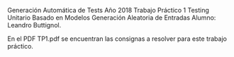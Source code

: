 Generación Automática de Tests 
Año 2018 
Trabajo Práctico 1
Testing Unitario Basado en Modelos 
Generación Aleatoria de Entradas
Alumno: Leandro Buttignol.

En el PDF TP1.pdf se encuentran las consignas a resolver para este trabajo práctico.

